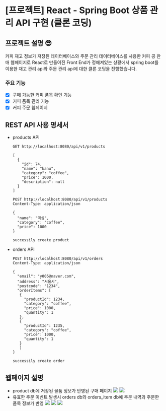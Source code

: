 # [프로젝트] React - Spring Boot 상품 관리 API 구현 (클론 코딩)
## 프로젝트 설명 😎
커피 재고 정보가 저장된 데이터베이스와 주문 관리 데이터베이스를 사용한 커피 콩 판매 웹페이지로
React로 만들어진 Front End가 정해져있는 상황에서 spring boot를 이용한 재고 관리 api와 주문 관리 api에 대한 클론 코딩을 진행했습니다.

### 주요 기능
- [x] 구매 가능한 커피 품목 확인 기능
- [x] 커피 품목 관리 기능
- [x] 커피 주문 웹페이지

## REST API 사용 명세서
- products API
    ```
    GET http://localhost:8080/api/v1/products
    ```
    
    ```
    [
      {
        "id": 74,
        "name": "kanu",
        "category": "coffee",
        "price": 1000,
        "description": null
      }
    ]
    ```

    ```
    POST http://localhost:8080/api/v1/products
    Content-Type: application/json
  
   {
      "name": "맥심",
      "category": "coffee",
      "price": 1000
   }
    ```

    ```
    successily create product
    ```
- orders API
    ```
    POST http://localhost:8080/api/v1/orders
    Content-Type: application/json

    {
      "email": "y005@naver.com",
      "address": "서울시",
      "postcode": "1234",
      "orderItems": [
       {
         "productId": 1234,
         "category": "coffee",
         "price": 1000,
         "quantity": 1
       },
       {
         "productId": 1235,
         "category": "coffee",
         "price": 1000,
         "quantity": 1
       }
       ]
    }
    ```
  
    ```
    successily create order
    ```

## 웹페이지 설명
- product db에 저장된 물품 정보가 반영된 구매 페이지
  ![](https://velog.velcdn.com/images/y005/post/b64a6215-127c-4d25-a404-a693034fbb4a/image.png)
  ![](https://velog.velcdn.com/images/y005/post/2fc87080-b17c-41d9-971e-70663f3d1857/image.png)
- 유효한 주문 이벤트 발생시 orders db와 orders_item db에 주문 내역과 주문한 품목 정보가 반영
  ![](https://velog.velcdn.com/images/y005/post/381ab7c3-a1d1-472e-b6dd-374202bb0919/image.png)
  ![](https://velog.velcdn.com/images/y005/post/870cd553-acdc-48f4-b8a2-0c227f012699/image.png)
  ![](https://velog.velcdn.com/images/y005/post/83463e3a-f6e6-4e74-b8b5-fb9d558e7561/image.png)